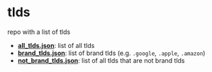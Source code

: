 # tlds

repo with a list of tlds

-   **[all_tlds.json](all_tlds.json)**: list of all tlds
-   **[brand_tlds.json](brand_tlds.json)**: list of brand tlds (e.g. `.google`, `.apple`, `.amazon`)
-   **[not_brand_tlds.json](not_brand_tlds.json)**: list of all tlds that are not brand tlds

